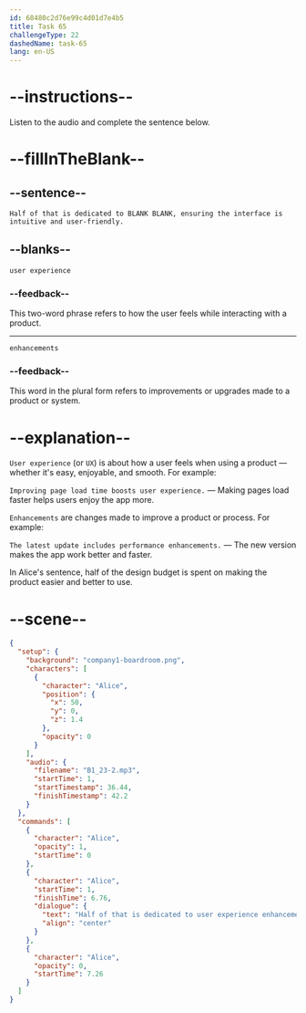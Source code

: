```yaml
---
id: 68480c2d76e99c4d01d7e4b5
title: Task 65
challengeType: 22
dashedName: task-65
lang: en-US
---
```


<!-- (audio) Alice: Half of that is dedicated to user experience enhancements, ensuring the interface is intuitive and user-friendly. -->

# --instructions--

Listen to the audio and complete the sentence below.

# --fillInTheBlank--

## --sentence--

`Half of that is dedicated to BLANK BLANK, ensuring the interface is intuitive and user-friendly.`

## --blanks--

`user experience`

### --feedback--

This two-word phrase refers to how the user feels while interacting with a product.

---

`enhancements`

### --feedback--

This word in the plural form refers to improvements or upgrades made to a product or system.

# --explanation--

`User experience` (or `UX`) is about how a user feels when using a product — whether it's easy, enjoyable, and smooth. For example:

`Improving page load time boosts user experience.` — Making pages load faster helps users enjoy the app more.

`Enhancements` are changes made to improve a product or process. For example:

`The latest update includes performance enhancements.` — The new version makes the app work better and faster.

In Alice's sentence, half of the design budget is spent on making the product easier and better to use.

# --scene--

```json
{
  "setup": {
    "background": "company1-boardroom.png",
    "characters": [
      {
        "character": "Alice",
        "position": {
          "x": 50,
          "y": 0,
          "z": 1.4
        },
        "opacity": 0
      }
    ],
    "audio": {
      "filename": "B1_23-2.mp3",
      "startTime": 1,
      "startTimestamp": 36.44,
      "finishTimestamp": 42.2
    }
  },
  "commands": [
    {
      "character": "Alice",
      "opacity": 1,
      "startTime": 0
    },
    {
      "character": "Alice",
      "startTime": 1,
      "finishTime": 6.76,
      "dialogue": {
        "text": "Half of that is dedicated to user experience enhancements, ensuring the interface is intuitive and user-friendly.",
        "align": "center"
      }
    },
    {
      "character": "Alice",
      "opacity": 0,
      "startTime": 7.26
    }
  ]
}
```
